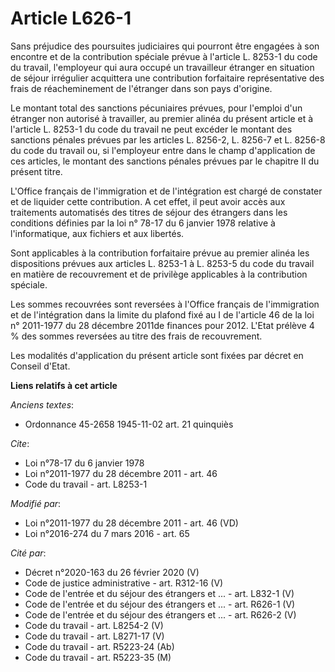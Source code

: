 # Article L626-1

Sans préjudice des poursuites judiciaires qui pourront être engagées à son encontre et de la contribution spéciale prévue à
l'article L. 8253-1 du code du travail, l'employeur qui aura occupé un travailleur étranger en situation de séjour irrégulier
acquittera une contribution forfaitaire représentative des frais de réacheminement de l'étranger dans son pays d'origine. 

Le montant total des sanctions pécuniaires prévues, pour l'emploi d'un étranger non autorisé à travailler, au premier alinéa
du présent article et à l'article L. 8253-1 du code du travail ne peut excéder le montant des sanctions pénales prévues par
les articles L. 8256-2, L. 8256-7 et L. 8256-8 du code du travail ou, si l'employeur entre dans le champ d'application de ces
articles, le montant des sanctions pénales prévues par le chapitre II du présent titre. 

L'Office français de l'immigration et de l'intégration est chargé de constater et de liquider cette contribution. A cet
effet, il peut avoir accès aux traitements automatisés des titres de séjour des étrangers dans les conditions définies par la
loi n° 78-17 du 6 janvier 1978 relative à l'informatique, aux fichiers et aux libertés. 

Sont applicables à la contribution forfaitaire prévue au premier alinéa les dispositions prévues aux articles L. 8253-1 à L.
8253-5 du code du travail en matière de recouvrement et de privilège applicables à la contribution spéciale. 

Les sommes recouvrées sont reversées à l'Office français de l'immigration et de l'intégration dans la limite du plafond fixé
au I de l'article 46 de la loi n° 2011-1977 du 28 décembre 2011de finances pour 2012. L'Etat prélève 4 % des sommes reversées
au titre des frais de recouvrement. 

Les modalités d'application du présent article sont fixées par décret en Conseil d'Etat.

**Liens relatifs à cet article**

_Anciens textes_:

  - Ordonnance 45-2658 1945-11-02 art. 21 quinquiès

_Cite_:

  - Loi n°78-17 du 6 janvier 1978
  - Loi n°2011-1977 du 28 décembre 2011 - art. 46
  - Code du travail - art. L8253-1

_Modifié par_:

  - Loi n°2011-1977 du 28 décembre 2011 - art. 46 (VD)
  - Loi n°2016-274 du 7 mars 2016 - art. 65

_Cité par_:

  - Décret n°2020-163 du 26 février 2020 (V)
  - Code de justice administrative - art. R312-16 (V)
  - Code de l'entrée et du séjour des étrangers et ... - art. L832-1 (V)
  - Code de l'entrée et du séjour des étrangers et ... - art. R626-1 (V)
  - Code de l'entrée et du séjour des étrangers et ... - art. R626-2 (V)
  - Code du travail - art. L8254-2 (V)
  - Code du travail - art. L8271-17 (V)
  - Code du travail - art. R5223-24 (Ab)
  - Code du travail - art. R5223-35 (M)
